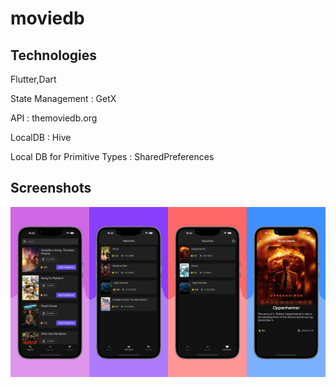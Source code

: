 # moviedb

## Technologies

Flutter,Dart

State Management : GetX

API : themoviedb.org

LocalDB : Hive

Local DB for Primitive Types : SharedPreferences



## Screenshots

![Uygulama Ekran Görüntüsü](https://raw.githubusercontent.com/emrecan-er/moviedb/main/mockup.png)

